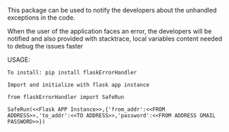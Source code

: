 This package can be used to notify the developers about the unhandled exceptions in the code.

When the user of the application faces an error, the developers will be notified and also provided with stacktrace, local variables content needed to debug the issues faster

USAGE: 

	To install: pip install flaskErrorHandler

	Import and initialize with flask app instance

	from flaskErrorHandler import SafeRun

	SafeRun(<<Flask APP Instance>>,{'from_addr':<<FROM ADDRESS>>,'to_addr':<<TO ADDRESS>>,'password':<<FROM ADDRESS GMAIL PASSWORD>>})

